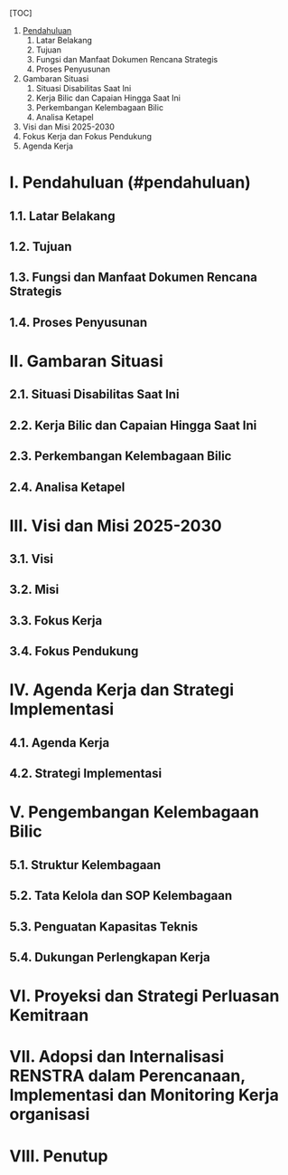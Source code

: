 [TOC]
1. [Pendahuluan](#pendahuluan)
	1. Latar Belakang
	2. Tujuan
	3. Fungsi dan Manfaat Dokumen Rencana Strategis
	4. Proses Penyusunan
2. Gambaran Situasi
	1. Situasi Disabilitas Saat Ini
	2. Kerja Bilic dan Capaian Hingga Saat Ini
	3. Perkembangan Kelembagaan Bilic
	4. Analisa Ketapel
3. Visi dan Misi 2025-2030
4. Fokus Kerja dan Fokus Pendukung
5. Agenda Kerja

# I. Pendahuluan (#pendahuluan)

## 1.1. Latar Belakang

## 1.2. Tujuan

## 1.3. Fungsi dan Manfaat Dokumen Rencana Strategis

## 1.4. Proses Penyusunan


# II. Gambaran Situasi

## 2.1. Situasi Disabilitas Saat Ini

## 2.2. Kerja Bilic dan Capaian Hingga Saat Ini

## 2.3. Perkembangan Kelembagaan Bilic

## 2.4. Analisa Ketapel


# III. Visi dan Misi 2025-2030

## 3.1. Visi

## 3.2. Misi

## 3.3. Fokus Kerja

## 3.4. Fokus Pendukung


# IV. Agenda Kerja dan Strategi Implementasi

## 4.1. Agenda Kerja

## 4.2. Strategi Implementasi


# V. Pengembangan Kelembagaan Bilic

## 5.1. Struktur Kelembagaan
    
## 5.2. Tata Kelola dan SOP Kelembagaan
    
## 5.3. Penguatan Kapasitas Teknis
    
## 5.4. Dukungan Perlengkapan Kerja
    

# VI. Proyeksi dan Strategi Perluasan Kemitraan


# VII. Adopsi dan Internalisasi RENSTRA dalam Perencanaan, Implementasi dan Monitoring Kerja organisasi


# VIII. Penutup
<!--stackedit_data:
eyJoaXN0b3J5IjpbNDM3ODc5MTMwLDI1OTA0NDExOSwzMTYwOT
k5MjNdfQ==
-->
